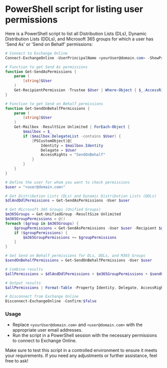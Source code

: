 # PowerShell script for listing user permissions
Here is a PowerShell script to list all Distribution Lists (DLs), Dynamic Distribution Lists (DDLs), and Microsoft 365 groups for which a user has 'Send As' or 'Send on Behalf' permissions:

```powershell
# Connect to Exchange Online
Connect-ExchangeOnline -UserPrincipalName <yourUser@domain.com> -ShowProgress $true

# Function to get Send As permissions
function Get-SendAsPermissions {
    param (
        [string]$User
    )
    Get-RecipientPermission -Trustee $User | Where-Object { $_.AccessRights -contains "SendAs" }
}

# Function to get Send on Behalf permissions
function Get-SendOnBehalfPermissions {
    param (
        [string]$User
    )
    Get-Mailbox -ResultSize Unlimited | ForEach-Object {
        $mailbox = $_
        if ($mailbox.DelegateList -contains $User) {
            [PSCustomObject]@{
                Identity = $mailbox.Identity
                Delegate = $User
                AccessRights = "SendOnBehalf"
            }
        }
    }
}

# Define the user for whom you want to check permissions
$user = "<user@domain.com>"

# Get Distribution Lists (DLs) and Dynamic Distribution Lists (DDLs)
$dlAndDdlPermissions = Get-SendAsPermissions -User $user

# Get Microsoft 365 Groups (Unified Groups)
$m365Groups = Get-UnifiedGroup -ResultSize Unlimited
$m365GroupPermissions = @()
foreach ($group in $m365Groups) {
    $groupPermissions = Get-SendAsPermissions -User $user -Recipient $group.Identity
    if ($groupPermissions) {
        $m365GroupPermissions += $groupPermissions
    }
}

# Get Send on Behalf permissions for DLs, DDLs, and M365 Groups
$sendOnBehalfPermissions = Get-SendOnBehalfPermissions -User $user

# Combine results
$allPermissions = $dlAndDdlPermissions + $m365GroupPermissions + $sendOnBehalfPermissions

# Output results
$allPermissions | Format-Table -Property Identity, Delegate, AccessRights -AutoSize

# Disconnect from Exchange Online
Disconnect-ExchangeOnline -Confirm:$false
```

### Usage
- Replace `<yourUser@domain.com>` and `<user@domain.com>` with the appropriate user email addresses.
- Run the script in a PowerShell session with the necessary permissions to connect to Exchange Online.

Make sure to test this script in a controlled environment to ensure it meets your requirements. If you need any adjustments or further assistance, feel free to ask!

